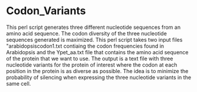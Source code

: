 # Codon_Variants
This perl script generates three different nucleotide sequences from an amino acid sequence. The codon diversity of the three nucleotide sequences generated is maximized.
This perl script takes two input files "arabidopsiscodon1.txt contiaing the codon frequencies found in Arabidopsis and the Ypet_aa.txt file that contains the amino acid sequence of the protein that we want to use.
The output is a text file with three nucleotide variants for the protein of interest where the codon at each position in the protein is as diverse as possible. The idea is to minimize the probability of silencing when expressing the three nucleotide variants in the same cell.  
